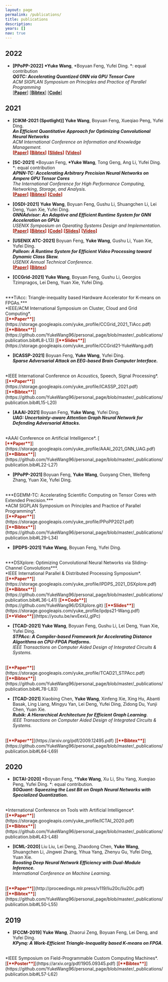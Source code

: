 ```yaml
---
layout: page
permalink: /publications/
title: publications
description:
years: []
nav: true
---
```


<div class="publications">
</div>
<!-- {% for y in page.years %}
  <h2 class="year">{{y}}</h2>
  {% bibliography -f papers -q @*[year={{y}}]* %}
{% endfor %} -->

2022
----------------------
+ <b >[PPoPP-2022]</b>
**\*Yuke Wang**, \*Boyuan Feng, Yufei Ding. \*: equal contribution<br/>
***QGTC: Accelerating Quantized GNN via GPU Tensor Core*** <br/>
*ACM SIGPLAN Symposium on Principles and Practice of Parallel Programming*<br/>
[[**Paper**]](https://storage.googleapis.com/yuke_profile/PPoPP22_QGTC.pdf)
[[**Bibtex**]](https://github.com/YukeWang96/personal_page/blob/master/_publications/publication.bib#L101-L106)
[[**Code**]](https://github.com/YukeWang96/PPoPP22_QGTC.git)


2021
----------------------
+ <b >[CIKM-2021 (Spotlight)]</b>
**Yuke Wang**, Boyuan Feng, Xueqiao Peng, Yufei Ding. <br/>
***An Efficient Quantitative Approach for Optimizing Convolutional Neural Networks*** <br/>
*ACM International Conference on Information and Knowledge Management.*<br/>
[<b style="color:#a31503">[**Paper**]</b>](https://storage.googleapis.com/yuke_profile/CIKM_2021_IF.pdf)
[<b style="color:#a31503">[**Bibtex**]</b>](https://github.com/YukeWang96/personal_page/blob/master/_publications/publication.bib#L94-L99)
[<b style="color:#a31503">[**Slides**]</b>](https://storage.googleapis.com/yuke_profile/yuke_cikm'21.pdf)
[<b style="color:#a31503">[**Video**]</b>](https://youtu.be/hJzceXXthIY)

+ <b >[SC-2021]</b>
\*Boyuan Feng, **\*Yuke Wang**, Tong Geng, Ang Li, Yufei Ding. \*: equal contribution<br/>
***APNN-TC: Accelerating Arbitrary Precision Neural Networks on Ampere GPU Tensor Cores*** <br/>
*The International Conference for High Performance Computing, Networking, Storage, and Analysis.*<br/>
[<b style="color:#a31503">[**Paper**]</b>](https://storage.googleapis.com/yuke_profile/SC_2021_MixedPrecisionProject.pdf)
[<b style="color:#a31503">[**Bibtex**]</b>](https://github.com/YukeWang96/personal_page/blob/master/_publications/publication.bib#L86-L91)
[<b style="color:#a31503">[**Code**]</b>](https://github.com/BoyuanFeng/APNN-TC.git)

+ <b >[OSDI-2021]</b>
**Yuke Wang**, Boyuan Feng, Gushu Li, Shuangchen Li, Lei Deng, Yuan Xie, Yufei Ding.<br/>
***GNNAdvisor: An Adaptive and Efficient Runtime System for GNN Acceleration on GPUs*** <br/>
*USENIX Symposium on Operating Systems Design and Implementation*.<br/>
[<b style="color:#a31503">[**Paper**]</b>](https://storage.googleapis.com/yuke_profile/OSDI_2021_GNNAdvisor.pdf)
[<b style="color:#a31503">[**Bibtex**]</b>](https://github.com/YukeWang96/personal_page/blob/master/_publications/publication.bib#L1-L6)
[<b style="color:#a31503">[**Code**]</b>](https://github.com/YukeWang96/OSDI21_AE)
[<b style="color:#a31503">[**Slides**]</b>](https://storage.googleapis.com/yuke_profile/osdi21_slides_wang.pdf)
[<b style="color:#a31503">[**Video**]</b>](https://youtu.be/K8Q7Dgko0Gs)

+ <b >[USENIX ATC-2021]</b>
Boyuan Feng, **Yuke Wang**, Gushu Li, Yuan Xie, Yufei Ding.<br/>
***Palleon: A Runtime System for Efficient Video Processing toward Dynamic Class Skew.*** <br/>
*USENIX Annual Technical Conference*.<br/>
[<b style="color:#a31503">[**Paper**]</b>](https://storage.googleapis.com/yuke_profile/ATC21-Palleon.pdf)
[<b style="color:#a31503">[**Bibtex**]</b>](https://github.com/YukeWang96/personal_page/blob/master/_publications/publication.bib#L71-L76)


+ <b >[CCGrid-2021]</b> 
**Yuke Wang**, Boyuan Feng, Gushu	Li,	Georgios Tzimpragos, Lei Deng, Yuan Xie, Yufei Ding.
<br/>
***TiAcc: Triangle-inequality based Hardware Accelerator for K-means on FPGAs.*** 
<br/>
*IEEE/ACM International Symposium on Cluster, Cloud and Grid Computing*.
<br/>
[<b style="color:#a31503">[**Paper**]</b>](https://storage.googleapis.com/yuke_profile/CCGrid_2021_TiAcc.pdf)
[<b style="color:#a31503">[**Bibtex**]</b>](https://github.com/YukeWang96/personal_page/blob/master/_publications/publication.bib#L8-L13)
[<b style="color:#a31503">[**Slides**]</b>](https://storage.googleapis.com/yuke_profile/CCGrid21-YukeWang.pdf)

+ <b >[ICASSP-2021]</b> 
Boyuan Feng, **Yuke Wang**, Yufei Ding. <br/>
***Sparse Adversarial Attack on EEG-based Brain Computer Interface.*** 
<br/>
*IEEE International Conference on Acoustics, Speech, Signal Processing*.<br/>
[<b style="color:#a31503">[**Paper**]</b>](https://storage.googleapis.com/yuke_profile/ICASSP_2021.pdf)
[<b style="color:#a31503">[**Bibtex**]</b>](https://github.com/YukeWang96/personal_page/blob/master/_publications/publication.bib#L15-L20)


+ <b >[AAAI-2021]</b> 
Boyuan Feng, **Yuke Wang**, Yufei Ding. <br/>
***UAG: Uncertainty-aware Attention Graph Neural Network for Defending Adversarial Attacks.*** 
<br/>
*AAAI Conference on Artificial Intelligence*.
[<b style="color:#a31503"><br/>
[**Paper**]</b>](https://storage.googleapis.com/yuke_profile/AAAI_2021_GNN_UAG.pdf)
[<b style="color:#a31503">[**Bibtex**]</b>](https://github.com/YukeWang96/personal_page/blob/master/_publications/publication.bib#L22-L27)



+ <b >[PPoPP-2021] </b> 
Boyuan Feng, **Yuke Wang**, Guoyang Chen, Weifeng Zhang, Yuan Xie, Yufei Ding.
<br/>
***EGEMM-TC: Accelerating Scientific Computing on Tensor Cores with Extended Precision.*** <br/>
*ACM SIGPLAN Symposium on Principles and Practice of Parallel Programming*.
<br/>
[<b style="color:#a31503">[**Paper**]</b>](https://storage.googleapis.com/yuke_profile/PPoPP2021.pdf)
[<b style="color:#a31503">[**Bibtex**]</b>](https://github.com/YukeWang96/personal_page/blob/master/_publications/publication.bib#L29-L34)



+ <b >[IPDPS-2021] </b> 
**Yuke Wang**, Boyuan Feng, Yufei Ding. 
<br/>
***DSXplore: Optimizing Convolutional Neural Networks via Sliding-Channel Convolutions***. 
<br/>
*IEEE International Parallel & Distributed Processing Symposium*.
<br/>
[<b style="color:#a31503">[**Paper**]</b>](https://storage.googleapis.com/yuke_profile/IPDPS_2021_DSXplore.pdf)
[<b style="color:#a31503">[**Bibtex**]</b>](https://github.com/YukeWang96/personal_page/blob/master/_publications/publication.bib#L36-L41)
[<b style="color:#a31503">[**Code**]</b>](https://github.com/YukeWang96/DSXplore.git)
[<b style="color:#a31503">[**Slides**]</b>](https://storage.googleapis.com/yuke_profile/ipdps21-Wang.pdf)
[<b style="color:#a31503">[**Video**]</b>](https://youtu.be/wvEexU_glPc)


+ <b >[TCAD-2021] </b> 
**Yuke Wang**, Boyuan Feng, Gushu Li, Lei Deng, Yuan Xie, Yufei Ding. <br/>
***STPAcc: A Compiler-based Framework for Accelerating Distance Algorithms on CPU-FPGA Platforms.***<br/>
*IEEE Transactions on Computer Aided Design of Integrated Circuits & Systems.*
<br/>
[<b style="color:#a31503">[**Paper**]</b>](https://storage.googleapis.com/yuke_profile/TCAD21_STPAcc.pdf)
[<b style="color:#a31503">[**Bibtex**]</b>](https://github.com/YukeWang96/personal_page/blob/master/_publications/publication.bib#L78-L83)

+ <b >[TCAD-2021] </b> 
Xiaobing Chen, **Yuke Wang**, Xinfeng Xie, Xing Hu, Abanti Basak, Ling Liang, Mingyu Yan, Lei Deng, Yufei Ding, Zidong Du, Yunji Chen, Yuan Xie. <br/>
***Rubik: A Hierarchical Architecture for Efficient Graph Learning***. <br/>
*IEEE Transactions on Computer Aided Design of Integrated Circuits & Systems.*
<br/>
[<b style="color:#a31503">[**Paper**]</b>](https://arxiv.org/pdf/2009.12495.pdf)
[<b style="color:#a31503">[**Bibtex**]</b>](https://github.com/YukeWang96/personal_page/blob/master/_publications/publication.bib#L64-L69)


2020
----------------------
+ <b >[ICTAI-2020] </b> \*Boyuan Feng, \***Yuke Wang**, Xu Li, Shu Yang, Xueqiao Peng, Yufei Ding.  \*: equal contribution.<br/>
***SGQuant: Squeezing the Last Bit on Graph Neural Networks with Specialized Quantization.***
<br/>
*International Conference on Tools with Artificial Intelligence*.
<br/>
[<b style="color:#a31503">[**Paper**]</b>](https://storage.googleapis.com/yuke_profile/ICTAI_2020.pdf)
[<b style="color:#a31503">[**Bibtex**]</b>](https://github.com/YukeWang96/personal_page/blob/master/_publications/publication.bib#L43-L48)

+ <b >[ICML-2020] </b> 
Liu Liu, Lei Deng, Zhaodong Chen, **Yuke Wang**, Shuangchen Li, Jingwei Zhang, Yihua Yang, Zhenyu Gu, Yufei Ding, Yuan Xie. <br/>
***Boosting Deep Neural Network Efficiency with Dual-Module Inference.*** <br/>
*International Conference on Machine Learning*.
<br/>
[<b style="color:#a31503">[**Paper**]</b>](http://proceedings.mlr.press/v119/liu20c/liu20c.pdf)
[<b style="color:#a31503">[**Bibtex**]</b>](https://github.com/YukeWang96/personal_page/blob/master/_publications/publication.bib#L50-L55)


2019
----------------------
+ <b >[FCCM-2019] </b> 
**Yuke Wang**, Zhaorui Zeng, Boyuan Feng, Lei Deng, and Yufei Ding. <br/>
***KPynq: A Work-Efficient Triangle-Inequality based K-means on FPGA***. 
<br/>
*IEEE Symposium on Field-Programmable Custom Computing Machines*.
<br/>
[<b style="color:#a31503">[**Poster**]</b>](https://arxiv.org/pdf/1905.09345.pdf)
[<b style="color:#a31503">[**Bibtex**]</b>](https://github.com/YukeWang96/personal_page/blob/master/_publications/publication.bib#L57-L62)

